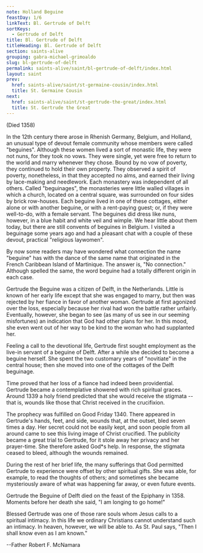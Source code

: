 ```yaml
---
note: Holland Beguine
feastDay: 1/6
linkText: Bl. Gertrude of Delft
sortKeys:
  - Gertrude of Delft
title: Bl. Gertrude of Delft
titleHeading: Bl. Gertrude of Delft
section: saints-alive
grouping: gabra-michael-grimoaldo
slug: bl-gertrude-of-delft
permalink: saints-alive/saint/bl-gertrude-of-delft/index.html
layout: saint
prev:
  href: saints-alive/saint/st-germaine-cousin/index.html
  title: St. Germaine Cousin
next:
  href: saints-alive/saint/st-gertrude-the-great/index.html
  title: St. Gertrude the Great
---
```

(Died 1358)

In the 12th century there arose in Rhenish Germany, Belgium, and Holland, an unusual type of devout female community whose members were called "beguines". Although these women lived a sort of monastic life, they were not nuns, for they took no vows. They were single, yet were free to return to the world and marry whenever they chose. Bound by no vow of poverty, they continued to hold their own property. They observed a spirit of poverty, nonetheless, in that they accepted no alms, and earned their living by lace-making and needlework. Each monastery was independent of all others. Called "beguinages", the monasteries were little walled villages in which a church, located on a central square, was surrounded on four sides by brick row-houses. Each beguine lived in one of these cottages, either alone or with another beguine, or with a rent-paying guest; or, if they were well-to-do, with a female servant. The beguines did dress like nuns, however, in a blue habit and white veil and wimple. We hear little about them today, but there are still convents of beguines in Belgium. I visited a beguinage some years ago and had a pleasant chat with a couple of these devout, practical "religious laywomen".

By now some readers may have wondered what connection the name "beguine" has with the dance of the same name that originated in the French Caribbean Island of Martinique. The answer is, "No connection." Although spelled the same, the word beguine had a totally different origin in each case.

Gertrude the Beguine was a citizen of Delft, in the Netherlands. Little is known of her early life except that she was engaged to marry, but then was rejected by her fiance in favor of another woman. Gertrude at first agonized over the loss, especially because her rival had won the battle rather unfairly. Eventually, however, she began to see (as many of us see in our seeming misfortunes) an indication that God had other plans for her. In this mood, she even went out of her way to be kind to the woman who had supplanted her.

Feeling a call to the devotional life, Gertrude first sought employment as the live-in servant of a beguine of Delft. After a while she decided to become a beguine herself. She spent the two customary years of "novitiate" in the central house; then she moved into one of the cottages of the Delft beguinage.

Time proved that her loss of a fiance had indeed been providential. Gertrude became a contemplative showered with rich spiritual graces. Around 1339 a holy friend predicted that she would receive the stigmata --that is, wounds like those that Christ received in the crucifixion.

The prophecy was fulfilled on Good Friday 1340. There appeared in Gertrude's hands, feet, and side, wounds that, at the outset, bled seven times a day. Her secret could not be easily kept, and soon people from all around came to see this living image of Christ crucified. The publicity became a great trial to Gertrude, for it stole away her privacy and her prayer-time. She therefore asked God\*s help. In response, the stigmata ceased to bleed, although the wounds remained.

During the rest of her brief life, the many sufferings that God permitted Gertrude to experience were offset by other spiritual gifts. She was able, for example, to read the thoughts of others; and sometimes she became mysteriously aware of what was happening far away, or even future events.

Gertrude the Beguine of Delft died on the feast of the Epiphany in 1358. Moments before her death she said, "I am longing to go home!"

Blessed Gertrude was one of those rare souls whom Jesus calls to a spiritual intimacy. In this life we ordinary Christians cannot understand such an intimacy. In heaven, however, we will be able to. As St. Paul says, "Then I shall know even as I am known."

\--Father Robert F. McNamara